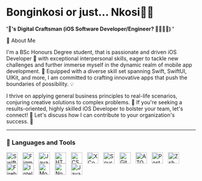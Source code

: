# Bonginkosi or just... Nkosi🤴🏾

**'🍏's Digital Craftsman (iOS Software Developer/Engineer? 🤔🤷🏾‍♂️) '**

👋 About Me

I'm a BSc Honours Degree student, that is passionate and driven iOS Developer 📱 with exceptional interpersonal skills, eager to tackle new challenges and further immerse myself in the dynamic realm of mobile app development. 🚀 Equipped with a diverse skill set spanning Swift, SwiftUI, UIKit, and more, I am committed to crafting innovative apps that push the boundaries of possibility. 💡

I thrive on applying general business principles to real-life scenarios, conjuring creative solutions to complex problems. 🎨 If you're seeking a results-oriented, highly skilled iOS Developer to bolster your team, let's connect! 🤝 Let's discuss how I can contribute to your organization's success. 🌟

---

### 🧰 Languages and Tools 
 
  <img align="left" alt= "Swift" width="30px" style="padding-right:10px" src="https://cdn.jsdelivr.net/gh/devicons/devicon@latest/icons/swift/swift-original.svg" />
  <img align="left" alt= "Figma" width="30px" style="padding-right:10px" src="https://cdn.jsdelivr.net/gh/devicons/devicon@latest/icons/figma/figma-original.svg" />
  <img align="left" alt= "Javascript" width="30px" style="padding-right:10px" src="https://cdn.jsdelivr.net/gh/devicons/devicon@latest/icons/javascript/javascript-plain.svg" />
  <img align="left" alt= "HTML" width="30px" style="padding-right:10px" src="https://cdn.jsdelivr.net/gh/devicons/devicon@latest/icons/html5/html5-original.svg" />
  <img align="left" alt= "CSS" width="30px" style="padding-right:10px" src="https://cdn.jsdelivr.net/gh/devicons/devicon@latest/icons/css3/css3-plain-wordmark.svg"/>
  <img align="left" alt= "XCode IDE" width="30px" style="padding-right:10px" src="https://cdn.jsdelivr.net/gh/devicons/devicon@latest/icons/xcode/xcode-original.svg" /> 
  <img align="left" alt= "SourceTree" width="30px" style="padding-right:10px" src="https://cdn.jsdelivr.net/gh/devicons/devicon@latest/icons/sourcetree/sourcetree-original-wordmark.svg" />
  <img align="left" alt= "GitHub" width="30px" style="padding-right:10px" src="https://cdn.jsdelivr.net/gh/devicons/devicon@latest/icons/github/github-original-wordmark.svg" />
  <img align="left" alt= "ATOM Editor" width="30px" style="padding-right:10px" src="https://cdn.jsdelivr.net/gh/devicons/devicon@latest/icons/atom/atom-original.svg" />
  <img align="left" alt= "Postman" width="30px" style="padding-right:10px" src="https://cdn.jsdelivr.net/gh/devicons/devicon@latest/icons/postman/postman-original.svg"/>          
  <img align="left" alt= "Zsh" width="30px" style="padding-right:10px" src="https://cdn.jsdelivr.net/gh/devicons/devicon@latest/icons/bash/bash-original.svg" />
  <img align="left" alt= "Firebase" width="30px" style="padding-right:10px" src="https://cdn.jsdelivr.net/gh/devicons/devicon@latest/icons/firebase/firebase-original-wordmark.svg" />
  <img align="left" alt= "Intellij" width="30px" style="padding-right:10px" src="https://cdn.jsdelivr.net/gh/devicons/devicon@latest/icons/intellij/intellij-original.svg" />        
  <img align="left" alt= "MongoDB" width="30px" style="padding-right:10px" src="https://cdn.jsdelivr.net/gh/devicons/devicon@latest/icons/mongodb/mongodb-original-wordmark.svg" />
  <img align="left" alt= "Nodejs" width="30px" style="padding-right:10px" src="https://cdn.jsdelivr.net/gh/devicons/devicon@latest/icons/nodejs/nodejs-original-wordmark.svg" />    
  <img align="left" alt= "Java" width="30px" style="padding-right:10px" src="https://cdn.jsdelivr.net/gh/devicons/devicon@latest/icons/java/java-original-wordmark.svg" />
                              
  #      
           
          
       
          
          
